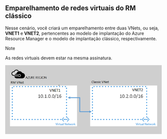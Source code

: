 ## <a name="peering-virtual-networks-from-rm-to-classic"></a>Emparelhamento de redes virtuais do RM clássico
Nesse cenário, você criará um emparelhamento entre duas VNets, ou seja, **VNET1** e **VNET2**, pertencentes ao modelo de implantação do Azure Resource Manager e o modelo de implantação clássico, respectivamente.

> [!NOTE]
> As redes virtuais devem estar na mesma assinatura.
> 
> 

![Cenário de implantação asm para arm](./media/virtual-networks-create-vnetpeering-scenario-asmtoarm-include/figure01.PNG)



<!--HONumber=Nov16_HO2-->


